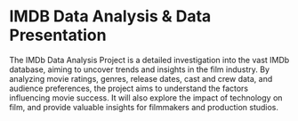 # IMDB Data Analysis & Data Presentation
The IMDb Data Analysis Project is a detailed investigation into the vast IMDb database, aiming to uncover trends and insights in the film industry. By analyzing movie ratings, genres, release dates, cast and crew data, and audience preferences, the project aims to understand the factors influencing movie success. It will also explore the impact of technology on film, and provide valuable insights for filmmakers and production studios.
